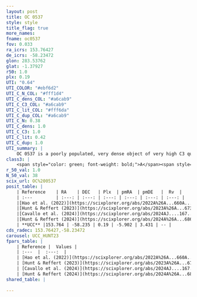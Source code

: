 ```yaml
---
layout: post
title: OC 0537
style: style
title_flag: true
more_names: 
fname: oc0537
fov: 0.033
ra_icrs: 153.76427
de_icrs: -58.23472
glon: 283.53762
glat: -1.37927
r50: 1.0
plx: 0.19
UTI: "0.64"
UTI_COLOR: "#ebf6d2"
UTI_C_N_COL: "#fff1d4"
UTI_C_dens_COL: "#a6cab9"
UTI_C_C3_COL: "#a6cab9"
UTI_C_lit_COL: "#fff6da"
UTI_C_dup_COL: "#a6cab9"
UTI_C_N: 0.38
UTI_C_dens: 1.0
UTI_C_C3: 1.0
UTI_C_lit: 0.42
UTI_C_dup: 1.0
UTI_summary: |
    OC 0537 is a poorly populated, very dense object of very high C3 quality. It was recently reported in the literature.
class3: |
    <span style="color: green; font-weight: bold;">A</span><span style="color: green; font-weight: bold;">A</span>
r_50_val: 1.0
N_50_val: 38
scix_url: OC%200537
posit_table: |
    | Reference    | RA    | DEC   | Plx  | pmRA  | pmDE   |  Rv  |
    | :---         | :---: | :---: | :---: | :---: | :---: | :---: |
    |[Hao et al. (2022)](https://scixplorer.org/abs/2022A%26A...660A...4H) | 153.762 | -58.225 | 0.182 | -5.933 | 3.453 | -- |
    |[Hunt & Reffert (2023)](https://scixplorer.org/abs/2023A%26A...673A.114H) | 153.768 | -58.234 | 0.192 | -5.831 | 3.357 | -- |
    |[Cavallo et al. (2024)](https://scixplorer.org/abs/2024AJ....167...12C) | 153.779 | -58.23 | 0.192 | -- | -- | -- |
    |[Hunt & Reffert (2024)](https://scixplorer.org/abs/2024A%26A...686A..42H) | 153.768 | -58.234 | 0.192 | -5.831 | 3.357 | -- |
    | **UCC** |153.764 | -58.235 | 0.19 | -5.902 | 3.431 | -- | 
cds_radec: 153.76427,-58.23472
carousel: UCC_HUNT23
fpars_table: |
    | Reference |  Values |
    | :---  |  :---:  |
    | [Hao et al. (2022)](https://scixplorer.org/abs/2022A%26A...660A...4H) | `AG=3.3, age=6.6, Z=0.016` |
    | [Hunt & Reffert (2023)](https://scixplorer.org/abs/2023A%26A...673A.114H) | `AV50=3.045, diffAV50=2.735, MOD50=12.962, logAge50=7.607` |
    | [Cavallo et al. (2024)](https://scixplorer.org/abs/2024AJ....167...12C) | `AV50=2.81, dMod50=12.97, logAge50=8.31, [Fe/H]50=0.6` |
    | [Hunt & Reffert (2024)](https://scixplorer.org/abs/2024A%26A...686A..42H) | `MassJ=816.741` |
shared_table: |
    
---
```

